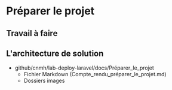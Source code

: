 # Préparer le projet
## Travail à faire 

## L'architecture de solution 
- github/cnmh/lab-deploy-laravel/docs/Préparer_le_projet
  - Fichier Markdown (Compte_rendu_préparer_le_projet.md)
  - Dossiers images